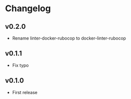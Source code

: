 # Changelog

## v0.2.0

* Rename linter-docker-rubocop to docker-linter-rubocop

## v0.1.1

* Fix typo

## v0.1.0

* First release
